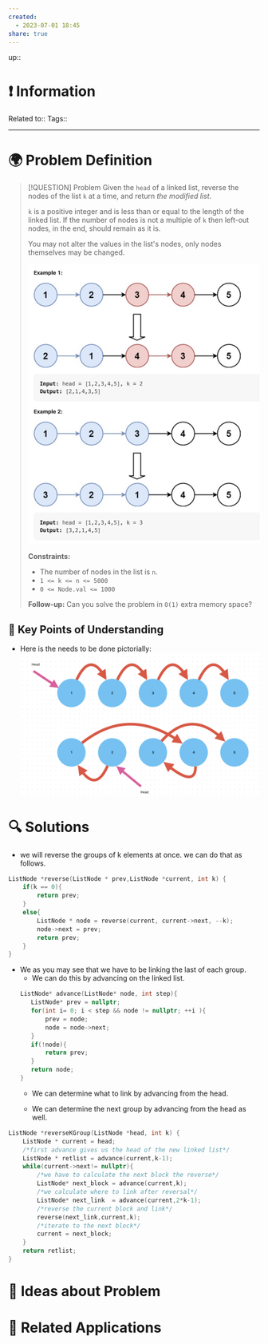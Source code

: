 ```yaml
---
created:
  - 2023-07-01 18:45
share: true
---
```


up::

# ❗ Information
Related to:: 
Tags:: 

___
# 🌍 Problem Definition

> [!QUESTION] Problem
> Given the `head` of a linked list, reverse the nodes of the list `k` at a time, and return _the modified list_.
> 
> `k` is a positive integer and is less than or equal to the length of the linked list. If the number of nodes is not a multiple of `k` then left-out nodes, in the end, should remain as it is.
> 
> You may not alter the values in the list's nodes, only nodes themselves may be changed.
> 
> ![Pasted image 20230701184553.png](./40-referenceVAULTS/Resource%20Library/Images/Pasted%20image%2020230701184553.png)
> 
> **Constraints:**
> 
> - The number of nodes in the list is `n`.
> - `1 <= k <= n <= 5000`
> - `0 <= Node.val <= 1000`
> 
> **Follow-up:** Can you solve the problem in `O(1)` extra memory space?

## 🔑 **Key Points of Understanding**
- Here is the needs to be done pictorially:
![Pasted image 20230702191712.png](./40-referenceVAULTS/Resource%20Library/Images/Pasted%20image%2020230702191712.png)


# 🔍 Solutions
- we will reverse the groups of k elements at once. we can do that as follows.
```C++
ListNode *reverse(ListNode * prev,ListNode *current, int k) {  
    if(k == 0){  
        return prev;  
    }  
    else{  
        ListNode * node = reverse(current, current->next, --k);  
        node->next = prev;  
        return prev;  
    }  
}
```

- We as you may see that we have to be linking the last of each group. 
	- We can do this by advancing on the linked list.
	 ```C++
	ListNode* advance(ListNode* node, int step){  
	    ListNode* prev = nullptr;  
	    for(int i= 0; i < step && node != nullptr; ++i ){  
	        prev = node;  
	        node = node->next;  
	    }  
	    if(!node){  
	        return prev;  
	    }  
	    return node;  
	}
	```
	- We can determine what to link by advancing from the head.
	
	- We can determine the next group by advancing from the head as well.

```C++
ListNode *reverseKGroup(ListNode *head, int k) {  
    ListNode * current = head;  
    /*first advance gives us the head of the new linked list*/  
    ListNode * retlist = advance(current,k-1);  
    while(current->next!= nullptr){  
        /*we have to calculate the next block the reverse*/  
        ListNode* next_block = advance(current,k);  
        /*we calculate where to link after reversal*/  
        ListNode* next_link  = advance(current,2*k-1);  
        /*reverse the current block and link*/  
        reverse(next_link,current,k);  
        /*iterate to the next block*/  
        current = next_block;  
    }  
    return retlist;  
}
```

# 🧠 Ideas about Problem

# 🔗 Related Applications


